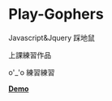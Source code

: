 # Play-Gophers

Javascript&Jquery 踩地鼠

上課練習作品

o'_'o 練習練習


[**Demo**](http://jimmy010679.github.io/Play-Gophers/) 
